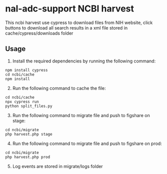 # nal-adc-support NCBI harvest

This ncbi harvest use cypress to download files from NIH website, click buttons to download all search results in a xml file stored in cache/cypress/downloads folder

## Usage

1. Install the required dependencies by running the following command:

``` shell
npm install cypress
cd ncbi/cache
npm install
```
2. Run the following command to cache the file:

```shell
cd ncbi/cache
npx cypress run
python split_files.py
```

3. Run the following command to migrate file and push to figshare on stage:

```shell
cd ncbi/migrate
php harvest.php stage
```
4. Run the following command to migrate file and push to figshare on prod:

```shell
cd ncbi/migrate
php harvest.php prod
```

5. Log events are stored in migrate/logs folder

